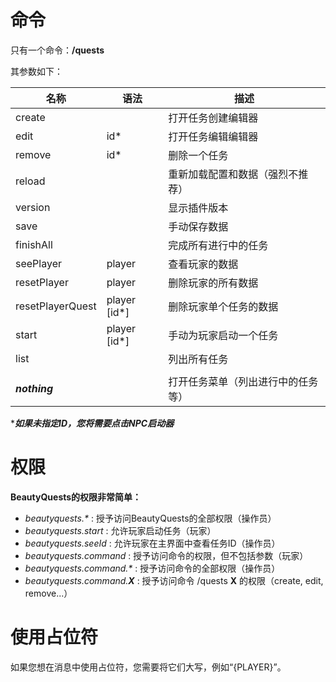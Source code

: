 # 命令

只有一个命令：**/quests**

其参数如下：

| 名称             | 语法 | 描述                                             |
|------------------|--------|---------------------------------------------------------|
| create           |        | 打开任务创建编辑器                            |
| edit             | id*    | 打开任务编辑编辑器                              |
| remove           | id*    | 删除一个任务                                          |
| reload           |        | 重新加载配置和数据（强烈不推荐） |
| version          |        | 显示插件版本                                     |
| save             |        | 手动保存数据                               |
| finishAll        |        | 完成所有进行中的任务                           |
| seePlayer        | player | 查看玩家的数据                                     |
| resetPlayer      | player | 删除玩家的所有数据                              |
| resetPlayerQuest | player [id*] | 删除玩家单个任务的数据               |
| start | player [id*] | 手动为玩家启动一个任务               |
| list             |        | 列出所有任务                                         |
|                  |        |                                                         |
|    _**nothing**_        |        | 打开任务菜单（列出进行中的任务等） |

***_如果未指定ID，您将需要点击NPC启动器_**

# 权限

**BeautyQuests的权限非常简单：**
* _beautyquests.*_ : 授予访问BeautyQuests的全部权限（操作员）
* _beautyquests.start_ : 允许玩家启动任务（玩家）
* _beautyquests.seeId_ : 允许玩家在主界面中查看任务ID（操作员）
* _beautyquests.command_ : 授予访问命令的权限，但不包括参数（玩家）
* _beautyquests.command.*_ : 授予访问命令的全部权限（操作员）
* _beautyquests.command.**X**_ : 授予访问命令 /quests **X** 的权限（create, edit, remove...）​

# 使用占位符

如果您想在消息中使用占位符，您需要将它们大写，例如“\{PLAYER\}”。